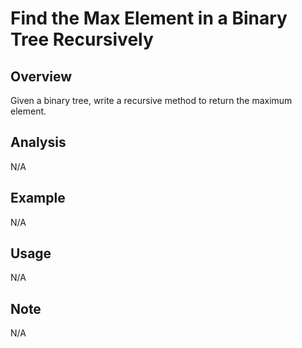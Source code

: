 # Find the Max Element in a Binary Tree Recursively 

Overview
---
Given a binary tree, write a recursive method to return the maximum element. 

Analysis
---
N/A

Example
---
N/A

Usage
---
N/A

Note
---
N/A
